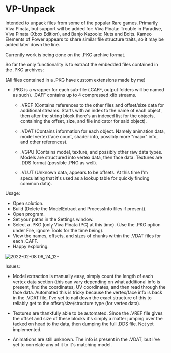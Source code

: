 # VP-Unpack

Intended to unpack files from some of the popular Rare games. Primarily Viva Pinata, but support will be added for: Viva Pinata: Trouble in Paradise, Viva Pinata (Xbox Edition), and Banjo Kazooie: Nuts and Bolts. Kameo Elements of Power appears to share similar file structure traits, so it may be added later down the line.

Currently work is being done on the .PKG archive format.

So far the only functionality is to extract the embedded files contained in the .PKG archives:

(All files contained in a .PKG have custom extensions made by me)

- .PKG is a wrapper for each sub-file (.CAFF, output folders will be named as such). .CAFF contains up to 4 compressed xlib streams.

  - .VREF (Contains references to the other files and offset/size data for additional streams. Starts with an index to the name of each object, then after the string block           there's an indexed list for the objects, containing the offset, size, and file indicator for said object).
  
  - .VDAT (Contains information for each object. Namely animation data, model vertex/face count, shader info, possibly more "major" info, and other references).

  - .VGPU (Contains model, texture, and possibly other raw data types. Models are structured into vertex data, then face data. Textures are .DDS format (possible .PNG as well).

  - .VLUT (Unknown data, appears to be offsets. At this time I'm speculating that it's used as a lookup table for quickly finding common data).
  
Usage:
 
- Open solution.
- Build (Delete the ModelExtract and ProcessInfo files if present).
- Open program.
- Set your paths in the Settings window.
- Select a .PKG (only Viva Pinata (PC) at this time). (Use the .PKG option under File, ignore Tools for the time being).
- View the names, offsets, and sizes of chunks within the .VDAT files for each .CAFF.
- Happy exploring.

![2022-02-08 09_24_12-](https://user-images.githubusercontent.com/55065970/152957151-e0e0e96a-0152-4577-8c68-b17f9885dcea.png)

Issues:
 
- Model extraction is manually easy, simply count the length of each vertex data section (this can vary depending on what additional info is present, find the coordinates,
   UV coordinates, and then read through the face data. Automated this is tricky because the vertex/face info is back in the .VDAT file, I've yet to nail down the exact            structure of this to reliably get to the offset/size/structure type (for vertex data).
   
- Textures are thankfully able to be automated. Since the .VREF file gives the offset and size of these blocks it's simply a matter jumping over the tacked on head to the data,
   then dumping the full .DDS file. Not yet implemented.
   
- Animations are still unknown. The info is present in the .VDAT, but I've yet to correlate any of it to it's matching model.
